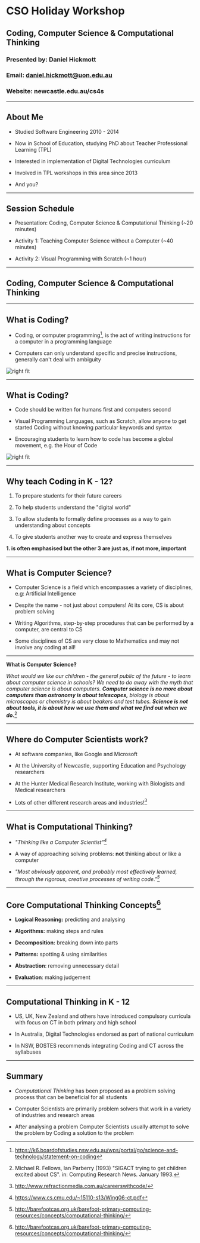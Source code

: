 # CSO Holiday Workshop

## Coding, Computer Science & Computational Thinking

### Presented by: Daniel Hickmott
### Email: daniel.hickmott@uon.edu.au
### Website: newcastle.edu.au/cs4s

----

## About Me

- Studied Software Engineering 2010 - 2014

- Now in School of Education, studying PhD about Teacher Professional Learning (TPL)

- Interested in implementation of Digital Technologies curriculum

- Involved in TPL workshops in this area since 2013

- And you?

---

## Session Schedule

- Presentation: Coding, Computer Science & Computational Thinking (~20 minutes)

- Activity 1: Teaching Computer Science without a Computer (~40 minutes)

- Activity 2: Visual Programming with Scratch (~1 hour)

---

## Coding, Computer Science & Computational Thinking

---

## What is Coding?

- Coding, or computer programming[^1], is the act of writing instructions for a computer in a programming language

- Computers can only understand specific and precise instructions, generally can't deal with ambiguity

![right fit](complex_code.png)

[^1]: https://k6.boardofstudies.nsw.edu.au/wps/portal/go/science-and-technology/statement-on-coding

---

## What is Coding?

- Code should be written for humans first and computers second

- Visual Programming Languages, such as Scratch, allow anyone to get started Coding without knowing particular keywords and syntax

- Encouraging students to learn how to code has become a global movement, e.g. the Hour of Code

![right fit](scratch_triangle.png)

--- 

## Why teach Coding in K - 12?

1. To prepare students for their future careers

2. To help students understand the "digital world"

3. To allow students to formally define processes as a way to gain understanding about concepts

4. To give students another way to create and express themselves

**1. is often emphasised but the other 3 are just as, if not more, important**

---

## What is Computer Science?

- Computer Science is a field which encompasses a variety of disciplines, e.g: Artificial Intelligence

- Despite the name - not just about computers! At its core, CS is about problem solving

- Writing Algorithms, step-by-step procedures that can be performed by a computer, are central to CS

- Some disciplines of CS are very close to Mathematics and may not involve any coding at all!

---

**What is Computer Science?**

*What would we like our children - the general public of the future - to learn about computer science in schools? We need to do away with the myth that computer science is about computers. __Computer science is no more about computers than astronomy is about telescopes,__ biology is about microscopes or chemistry is about beakers and test tubes. __Science is not about tools, it is about how we use them and what we find out when we do.__*[^2]

[^2]: Michael R. Fellows, Ian Parberry (1993) "SIGACT trying to get children excited about CS". in: Computing Research News. January 1993.

---

## Where do Computer Scientists work?

- At software companies, like Google and Microsoft

- At the University of Newcastle, supporting Education and Psychology researchers

- At the Hunter Medical Research Institute, working with Biologists and Medical researchers

- Lots of other different research areas and industries![^3]

[^3]: http://www.refractionmedia.com.au/careerswithcode/

---

## What is Computational Thinking?

- *"Thinking like a Computer Scientist"[^4]*

- A way of approaching solving problems: **not** thinking about or like a computer

- *"Most obviously apparent, and probably most effectively learned, through the rigorous, creative processes of writing code."[^5]*

[^4]: https://www.cs.cmu.edu/~15110-s13/Wing06-ct.pdf

[^5]: http://barefootcas.org.uk/barefoot-primary-computing-resources/concepts/computational-thinking/

---

## Core Computational Thinking Concepts[^6]

- **Logical Reasoning:** predicting and analysing

- **Algorithms:** making steps and rules

- **Decomposition:** breaking down into parts

- **Patterns:** spotting & using similarities

- **Abstraction**: removing unnecessary detail

- **Evaluation**: making judgement

[^6]: http://barefootcas.org.uk/barefoot-primary-computing-resources/concepts/computational-thinking/

---

## Computational Thinking in K - 12 

- US, UK, New Zealand and others have introduced compulsory curricula with focus on CT in both primary and high school

- In Australia, Digital Technologies endorsed as part of national curriculum

- In NSW, BOSTES recommends integrating Coding and CT across the syllabuses

---

## Summary

- *Computational Thinking* has been proposed as a problem solving process that can be beneficial for all students

- Computer Scientists are primarily problem solvers that work in a variety of industries and research areas

- After analysing a problem Computer Scientists usually attempt to solve the problem by Coding a solution to the problem
